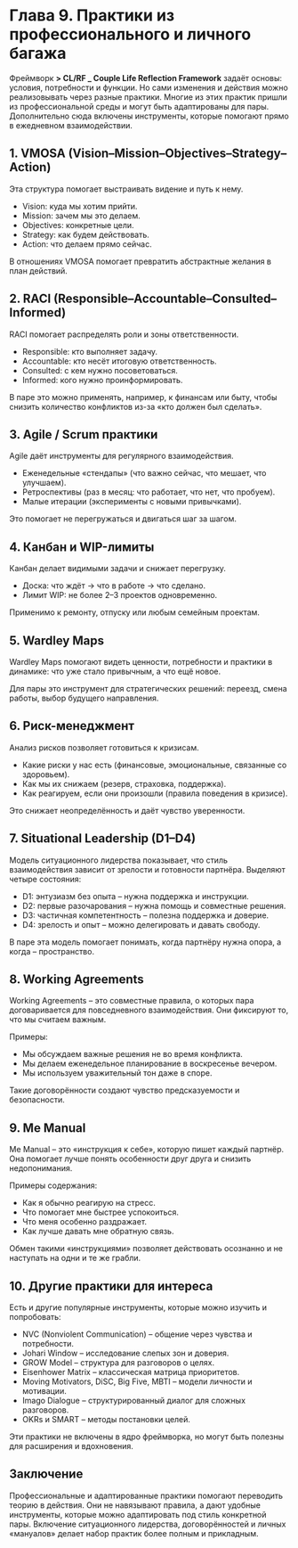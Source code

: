 <div style="page-break-before: always;"></div>

# Глава 9. Практики из профессионального и личного багажа

Фреймворк **> CL/RF _ Couple Life Reflection Framework** задаёт основы: условия, потребности и функции. Но сами изменения и действия можно реализовывать через разные практики. Многие из этих практик пришли из профессиональной среды и могут быть адаптированы для пары. Дополнительно сюда включены инструменты, которые помогают прямо в ежедневном взаимодействии.

## 1. VMOSA (Vision–Mission–Objectives–Strategy–Action)

Эта структура помогает выстраивать видение и путь к нему.

- Vision: куда мы хотим прийти.
- Mission: зачем мы это делаем.
- Objectives: конкретные цели.
- Strategy: как будем действовать.
- Action: что делаем прямо сейчас.

В отношениях VMOSA помогает превратить абстрактные желания в план действий.

## 2. RACI (Responsible–Accountable–Consulted–Informed)

RACI помогает распределять роли и зоны ответственности.

- Responsible: кто выполняет задачу.
- Accountable: кто несёт итоговую ответственность.
- Consulted: с кем нужно посоветоваться.
- Informed: кого нужно проинформировать.

В паре это можно применять, например, к финансам или быту, чтобы снизить количество конфликтов из-за «кто должен был сделать».

## 3. Agile / Scrum практики

Agile даёт инструменты для регулярного взаимодействия.

- Еженедельные «стендапы» (что важно сейчас, что мешает, что улучшаем).
- Ретроспективы (раз в месяц: что работает, что нет, что пробуем).
- Малые итерации (эксперименты с новыми привычками).

Это помогает не перегружаться и двигаться шаг за шагом.

## 4. Канбан и WIP-лимиты

Канбан делает видимыми задачи и снижает перегрузку.

- Доска: что ждёт → что в работе → что сделано.
- Лимит WIP: не более 2–3 проектов одновременно.

Применимо к ремонту, отпуску или любым семейным проектам.

## 5. Wardley Maps

Wardley Maps помогают видеть ценности, потребности и практики в динамике: что уже стало привычным, а что ещё новое.

Для пары это инструмент для стратегических решений: переезд, смена работы, выбор будущего направления.

## 6. Риск-менеджмент

Анализ рисков позволяет готовиться к кризисам.

- Какие риски у нас есть (финансовые, эмоциональные, связанные со здоровьем).
- Как мы их снижаем (резерв, страховка, поддержка).
- Как реагируем, если они произошли (правила поведения в кризисе).

Это снижает неопределённость и даёт чувство уверенности.

## 7. Situational Leadership (D1–D4)

Модель ситуационного лидерства показывает, что стиль взаимодействия зависит от зрелости и готовности партнёра. Выделяют четыре состояния:

- D1: энтузиазм без опыта – нужна поддержка и инструкции.
- D2: первые разочарования – нужна помощь и совместные решения.
- D3: частичная компетентность – полезна поддержка и доверие.
- D4: зрелость и опыт – можно делегировать и давать свободу.

В паре эта модель помогает понимать, когда партнёру нужна опора, а когда – пространство.

## 8. Working Agreements

Working Agreements – это совместные правила, о которых пара договаривается для повседневного взаимодействия. Они фиксируют то, что мы считаем важным.

Примеры:

- Мы обсуждаем важные решения не во время конфликта.
- Мы делаем еженедельное планирование в воскресенье вечером.
- Мы используем уважительный тон даже в споре.

Такие договорённости создают чувство предсказуемости и безопасности.

## 9. Me Manual

Me Manual – это «инструкция к себе», которую пишет каждый партнёр. Она помогает лучше понять особенности друг друга и снизить недопонимания.

Примеры содержания:

- Как я обычно реагирую на стресс.
- Что помогает мне быстрее успокоиться.
- Что меня особенно раздражает.
- Как лучше давать мне обратную связь.

Обмен такими «инструкциями» позволяет действовать осознанно и не наступать на одни и те же грабли.

## 10. Другие практики для интереса

Есть и другие популярные инструменты, которые можно изучить и попробовать:

- NVC (Nonviolent Communication) – общение через чувства и потребности.
- Johari Window – исследование слепых зон и доверия.
- GROW Model – структура для разговоров о целях.
- Eisenhower Matrix – классическая матрица приоритетов.
- Moving Motivators, DiSC, Big Five, MBTI – модели личности и мотивации.
- Imago Dialogue – структурированный диалог для сложных разговоров.
- OKRs и SMART – методы постановки целей.

Эти практики не включены в ядро фреймворка, но могут быть полезны для расширения и вдохновения.

## Заключение

Профессиональные и адаптированные практики помогают переводить теорию в действия. Они не навязывают правила, а дают удобные инструменты, которые можно адаптировать под стиль конкретной пары. Включение ситуационного лидерства, договорённостей и личных «мануалов» делает набор практик более полным и прикладным.
